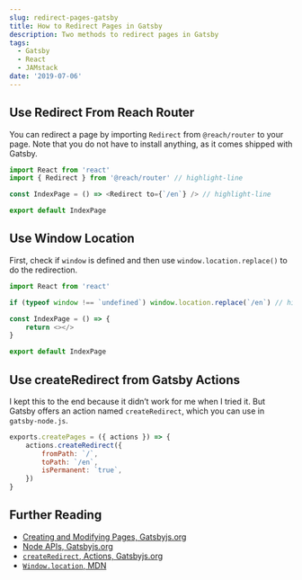 ```yaml
---
slug: redirect-pages-gatsby
title: How to Redirect Pages in Gatsby
description: Two methods to redirect pages in Gatsby
tags:
  - Gatsby
  - React
  - JAMstack
date: '2019-07-06'
---
```


## Use Redirect From Reach Router

You can redirect a page by importing `Redirect` from `@reach/router` to your page. Note that you do not have to install anything, as it comes shipped with Gatsby.

```js
import React from 'react'
import { Redirect } from '@reach/router' // highlight-line

const IndexPage = () => <Redirect to={`/en`} /> // highlight-line

export default IndexPage
```

## Use Window Location

First, check if `window` is defined and then use `window.location.replace()` to do the redirection.

```js
import React from 'react'

if (typeof window !== `undefined`) window.location.replace(`/en`) // highlight-line

const IndexPage = () => {
	return <></>
}

export default IndexPage
```

## Use createRedirect from Gatsby Actions

I kept this to the end because it didn’t work for me when I tried it. But Gatsby offers an action named `createRedirect`, which you can use in `gatsby-node.js`.

```js
exports.createPages = ({ actions }) => {
	actions.createRedirect({
		fromPath: `/`,
		toPath: `/en`,
		isPermanent: `true`,
	})
}
```

## Further Reading

- [Creating and Modifying Pages, Gatsbyjs.org](https://www.gatsbyjs.org/docs/creating-and-modifying-pages/)
- [Node APIs, Gatsbyjs.org](https://www.gatsbyjs.org/docs/node-apis/)
- [`createRedirect`, Actions, Gatsbyjs.org](https://www.gatsbyjs.org/docs/actions/#createRedirect)
- [`Window.location`, MDN](https://developer.mozilla.org/en-US/docs/Web/API/Window/location)
